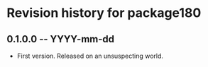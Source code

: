 # Revision history for package180

## 0.1.0.0 -- YYYY-mm-dd

* First version. Released on an unsuspecting world.

